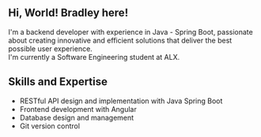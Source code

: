 
## Hi, World! Bradley here!

I'm a backend developer with experience in Java - Spring Boot, passionate about creating innovative and efficient solutions that deliver the best possible user experience.  
I'm currently a Software Engineering student at ALX.

## Skills and Expertise

- RESTful API design and implementation with Java Spring Boot
- Frontend development with Angular
- Database design and management
- Git version control
